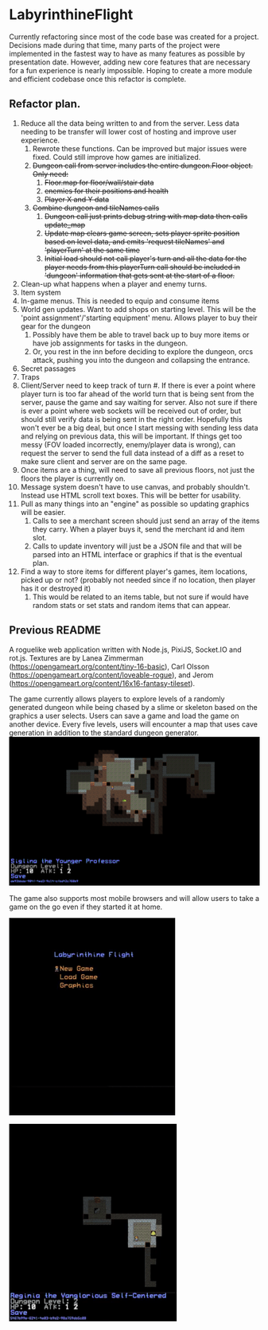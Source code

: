 # LabyrinthineFlight

Currently refactoring since most of the code base was created for a project. Decisions made during that time, many parts of the project were implemented in the fastest way to have as many features as possible by presentation date. However, adding new core features that are necessary for a fun experience is nearly impossible. Hoping to create a more module and efficient codebase once this refactor is complete.

## Refactor plan.
1. Reduce all the data being written to and from the server. Less data needing to be transfer will lower cost of hosting and improve user experience.
    1. Rewrote these functions. Can be improved but major issues were fixed. Could still improve how games are initialized.
    2. ~~Dungeon call from server includes the entire dungeon.Floor object. Only need:~~
        1. ~~Floor.map for floor/wall/stair data~~
        2. ~~enemies for their positions and health~~
        3. ~~Player X and Y data~~
    3. ~~Combine dungeon and tileNames calls~~
        1. ~~Dungeon call just prints debug string with map data then calls update_map~~
        2. ~~Update map clears game screen, sets player sprite position based on level data, and emits 'request tileNames' and 'playerTurn' at the same time~~
        3. ~~Initial load should not call player's turn and all the data for the player needs from this playerTurn call should be included in 'dungeon' information that gets sent at the start of a floor.~~
2. Clean-up what happens when a player and enemy turns.
3. Item system 
4. In-game menus. This is needed to equip and consume items
5. World gen updates. Want to add shops on starting level. This will be the 'point assignment'/'starting equipment' menu. Allows player to buy their gear for the dungeon
    1. Possibly have them be able to travel back up to buy more items or have job assignments for tasks in the dungeon.
    2. Or, you rest in the inn before deciding to explore the dungeon, orcs attack, pushing you into the dungeon and collapsing the entrance.
6. Secret passages
7. Traps
8. Client/Server need to keep track of turn #. If there is ever a point where player turn is too far ahead of the world turn that is being sent from the server,
    pause the game and say waiting for server. Also not sure if there is ever a point where web sockets will be received out of order, but should still verify data
    is being sent in the right order. Hopefully this won't ever be a big deal, but once I start messing with sending less data and relying on previous data, this will be
    important. If things get too messy (FOV loaded incorrectly, enemy/player data is wrong), can request the server to send the full data instead of a diff as a reset to
    make sure client and server are on the same page.
9. Once items are a thing, will need to save all previous floors, not just the floors the player is currently on. 
10. Message system doesn't have to use canvas, and probably shouldn't. Instead use HTML scroll text boxes. This will be better for usability.
11. Pull as many things into an "engine" as possible so updating graphics will be easier.
    1. Calls to see a merchant screen should just send an array of the items they carry. When a player buys it, send the merchant id and item slot.
    2. Calls to update inventory will just be a JSON file and that will be parsed into an HTML interface or graphics if that is the eventual plan.
12. Find a way to store items for different player's games, item locations, picked up or not? (probably not needed since if no location, then player has it or destroyed it)
    1. This would be related to an items table, but not sure if would have random stats or set stats and random items that can appear.

## Previous README

A roguelike web application written with Node.js, PixiJS, Socket.IO and rot.js.
Textures are by Lanea Zimmerman (https://opengameart.org/content/tiny-16-basic), Carl Olsson (https://opengameart.org/content/loveable-rogue), and Jerom (https://opengameart.org/content/16x16-fantasy-tileset).

The game currently allows players to explore levels of a randomly generated dungeon while being chased by a slime or skeleton based on the graphics a user selects. Users can save a game and load the game on another device. Every five levels, users will encounter a map that uses cave generation in addition to the standard dungeon generator.
![Cave Generation](screenshots/cave-generation.png)

The game also supports most mobile browsers and will allow users to take a game on the go even if they started it at home.

![Mobile load game example.](screenshots/mobile-load-game.gif)

![Mobile navigation](screenshots/mobile-navigation.gif)
